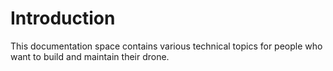# Introduction

This documentation space contains various technical topics for people who want to build and maintain their drone.
